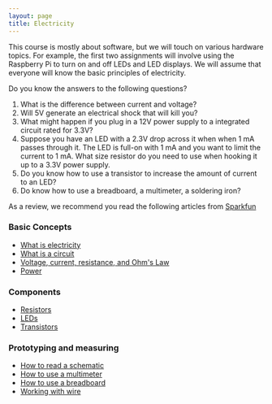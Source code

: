 ```yaml
---
layout: page
title: Electricity
---
```


This course is mostly about software, but we will touch on various hardware topics. For example, the first two assignments will involve using the Raspberry Pi to turn on and off LEDs and LED displays. We will assume that everyone will know the basic principles of electricity.

Do you know the answers to the following questions?

1. What is the difference between current and voltage?
2. Will 5V generate an electrical shock that will kill you?
3. What might happen if you plug in a 12V power supply to a integrated circuit
   rated for 3.3V?
4. Suppose you have an LED with a 2.3V drop across it when when 1 mA passes
   through it. The LED is full-on with 1 mA and you want to limit the current
   to 1 mA. What size resistor do you need to use when hooking it up to a 3.3V
   power supply.
5. Do you know how to use a transistor to increase the amount of current to an
   LED?
6. Do know how to use a breadboard, a multimeter, a soldering iron?

As a review, 
we recommend you read the following articles from 
[Sparkfun](https://www.sparkfun.com)

### Basic Concepts

* [What is electricity](https://learn.sparkfun.com/tutorials/what-is-electricity)
* [What is a circuit](https://learn.sparkfun.com/tutorials/what-is-a-circuit)
* [Voltage, current, resistance, and Ohm's Law](https://learn.sparkfun.com/tutorials/voltage-current-resistance-and-ohms-law)
* [Power](https://learn.sparkfun.com/tutorials/electric-power)

### Components

* [Resistors](https://learn.sparkfun.com/tutorials/resistors)
* [LEDs](https://learn.sparkfun.com/tutorials/light-emitting-diodes-leds)
* [Transistors](https://learn.sparkfun.com/tutorials/transistors)

### Prototyping and measuring

* [How to read a schematic](https://learn.sparkfun.com/tutorials/how-to-read-a-schematic)
* [How to use a multimeter](https://learn.sparkfun.com/tutorials/how-to-use-a-multimeter)
* [How to use a breadboard](https://learn.sparkfun.com/tutorials/how-to-use-a-breadboard)
* [Working with wire](https://learn.sparkfun.com/tutorials/working-with-wire)

